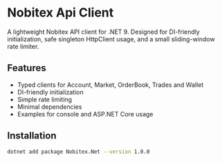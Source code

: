 # Nobitex Api Client

A lightweight Nobitex API client for .NET 9. Designed for DI-friendly initialization, safe singleton HttpClient usage, and a small sliding-window rate limiter.

## Features

- Typed clients for Account, Market, OrderBook, Trades and Wallet
- DI-friendly initialization
- Simple rate limiting
- Minimal dependencies
- Examples for console and ASP.NET Core usage

## Installation

```bash
dotnet add package Nobitex.Net --version 1.0.0
```